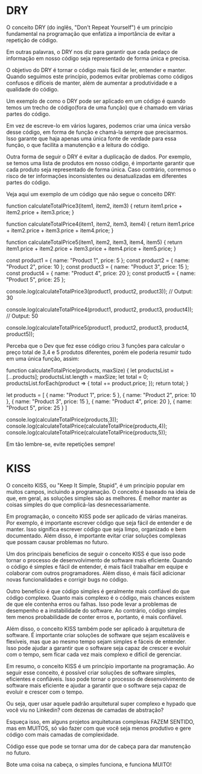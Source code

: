 # DRY

O conceito DRY (do inglês, "Don't Repeat Yourself") é um princípio fundamental na programação que enfatiza a importância de evitar a repetição de código.

Em outras palavras, o DRY nos diz para garantir que cada pedaço de informação em nosso código seja representado de forma única e precisa.

O objetivo do DRY é tornar o código mais fácil de ler, entender e manter. Quando seguimos este princípio, podemos evitar problemas como códigos confusos e difíceis de manter, além de aumentar a produtividade e a qualidade do código.



Um exemplo de como o DRY pode ser aplicado em um código é quando temos um trecho de código(fora de uma função) que é chamado em várias partes do código.

Em vez de escreve-lo em vários lugares, podemos criar uma única versão desse código, em forma de função e chamá-la sempre que precisarmos. Isso garante que haja apenas uma única fonte de verdade para essa função, o que facilita a manutenção e a leitura do código.

Outra forma de seguir o DRY é evitar a duplicação de dados. Por exemplo, se temos uma lista de produtos em nosso código, é importante garantir que cada produto seja representado de forma única. Caso contrário, corremos o risco de ter informações inconsistentes ou desatualizadas em diferentes partes do código.



Veja aqui um exemplo de um código que não segue o conceito DRY:



function calculateTotalPrice3(item1, item2, item3) {
  return item1.price + item2.price + item3.price;
}
 
function calculateTotalPrice4(item1, item2, item3, item4) {
  return item1.price + item2.price + item3.price + item4.price;
}
 
function calculateTotalPrice5(item1, item2, item3, item4, item5) {
  return item1.price + item2.price + item3.price + item4.price + item5.price;
}
 
const product1 = { name: "Product 1", price: 5 };
const product2 = { name: "Product 2", price: 10 };
const product3 = { name: "Product 3", price: 15 };
const product4 = { name: "Product 4", price: 20 };
const product5 = { name: "Product 5", price: 25 };
 
console.log(calculateTotalPrice3(product1, product2, product3));
// Output: 30
 
console.log(calculateTotalPrice4(product1, product2, product3, product4));
// Output: 50
 
console.log(calculateTotalPrice5(product1, product2, product3, product4, product5));


Perceba que o Dev que fez esse código criou 3 funções para calcular o preço total de 3,4 e 5 produtos diferentes, porém ele poderia resumir tudo em uma única função, assim:

function calculateTotalPrice(products, maxSize) {
    let productsList = [...products];
    productsList.length = maxSize;
    let total = 0;
    productsList.forEach(product => {
        total += product.price;
    });
    return total;
}
  
let products = [
    { name: "Product 1", price: 5 },
    { name: "Product 2", price: 10 },
    { name: "Product 3", price: 15 },
    { name: "Product 4", price: 20 },
    { name: "Product 5", price: 25 }
]
 
 
  console.log(calculateTotalPrice(products,3));
  console.log(calculateTotalPrice(calculateTotalPrice(products,4));
  console.log(calculateTotalPrice(calculateTotalPrice(products,5));


Em tão lembre-se, evite repetições sempre!

# KISS
O conceito KISS, ou "Keep It Simple, Stupid", é um princípio popular em muitos campos, incluindo a programação. O conceito é baseado na ideia de que, em geral, as soluções simples são as melhores. É melhor manter as coisas simples do que complicá-las desnecessariamente.



Em programação, o conceito KISS pode ser aplicado de várias maneiras. Por exemplo, é importante escrever código que seja fácil de entender e de manter. Isso significa escrever código que seja limpo, organizado e bem documentado. Além disso, é importante evitar criar soluções complexas que possam causar problemas no futuro.



Um dos principais benefícios de seguir o conceito KISS é que isso pode tornar o processo de desenvolvimento de software mais eficiente. Quando o código é simples e fácil de entender, é mais fácil trabalhar em equipe e colaborar com outros programadores. Além disso, é mais fácil adicionar novas funcionalidades e corrigir bugs no código.



Outro benefício é que código simples é geralmente mais confiável do que código complexo. Quanto mais complexo é o código, mais chances existem de que ele contenha erros ou falhas. Isso pode levar a problemas de desempenho e a instabilidade do software. Ao contrário, código simples tem menos probabilidade de conter erros e, portanto, é mais confiável.



Além disso, o conceito KISS também pode ser aplicado à arquitetura de software. É importante criar soluções de software que sejam escaláveis e flexíveis, mas que ao mesmo tempo sejam simples e fáceis de entender. Isso pode ajudar a garantir que o software seja capaz de crescer e evoluir com o tempo, sem ficar cada vez mais complexo e difícil de gerenciar.



Em resumo, o conceito KISS é um princípio importante na programação. Ao seguir esse conceito, é possível criar soluções de software simples, eficientes e confiáveis. Isso pode tornar o processo de desenvolvimento de software mais eficiente e ajudar a garantir que o software seja capaz de evoluir e crescer com o tempo.



Ou seja, quer usar aquele padrão arquitetural super complexo e hypado que você viu no Linkedin? com dezenas de camadas de abstração?



Esqueça isso, em alguns projetos arquiteturas complexas FAZEM SENTIDO, mas em MUITOS, só vão fazer com que você seja menos produtivo e gere código com mais camadas de complexidade.



Código esse que pode se tornar uma dor de cabeça para dar manutenção no futuro.



Bote uma coisa na cabeça, o simples funciona, e funciona MUITO!
